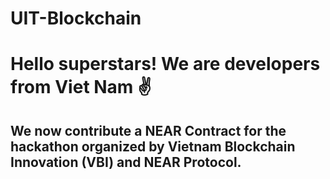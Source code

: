 # UIT-Blockchain


# Hello superstars! We are  developers from Viet Nam :v:

## We now contribute a NEAR Contract  for the hackathon organized by Vietnam Blockchain Innovation (VBI) and NEAR Protocol.
